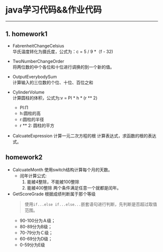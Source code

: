 # java学习代码&&作业代码

---
## 1. homework1  
- FabrenheitChangeCelsius   
华氏温度转化为摄氏度，公式为：c = 5 / 9 *（f - 32)  

- TwoNumberChangeOrder   
将两位数的中个各位和十位进行调换的到一个新的值。  
- OutputEverybodySum   
计算输入的三位数的个位、十位、百位之和

- CylinderVolume  
计算圆柱的体积，公式为:v = PI * h * (r ** 2)
    - PI:Π
    - h:圆柱的高
    - r:圆柱的半径
    - r ** 2: 圆柱的平方
- CalcuateExpression  计算一元二次方程的根
计算表达式，求函数的根的表达式。
## homework2  
- CalcuateMonth 使用switch结构计算每个月的天数。
  - 闰年计算公式:
      1. 能被4整除，不能被100整除
      2. 能被400整除
      两个条件满足任意一个就都是闰年。
- GetScoreGrade  根据成绩判断属于那个等级
  > 使用``if...else if...else...``嵌套语句进行判断，先判断是否超过取值范围。
  - 90-100分为Ａ级；
  - 80-89分为B级；
  - 70-79分为Ｃ级；
  - 60-69分为D级；
  - 0-59分为E级
